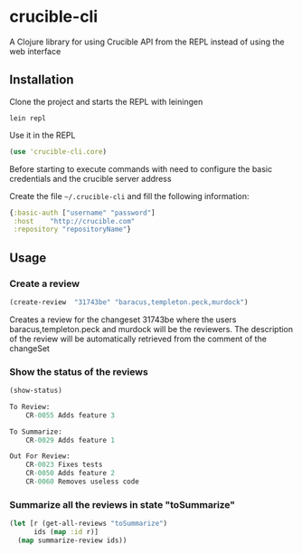 # crucible-cli

A Clojure library for using Crucible API from the REPL instead of
using the web interface

## Installation

Clone the project and starts the REPL with leiningen 
```
lein repl
```

Use it in the REPL

```clojure
(use 'crucible-cli.core)
```

Before starting to execute commands with need to configure the basic
credentials and the crucible server address

Create the file  `~/.crucible-cli` and fill the following information:

```clojure
{:basic-auth ["username" "password"]
 :host    "http://crucible.com"
 :repository "repositoryName"}
```
## Usage

### Create a review

```clojure
(create-review  "31743be" "baracus,templeton.peck,murdock")
```

Creates a review for the changeset 31743be where the users
  baracus,templeton.peck and murdock will be the reviewers. The description
  of the review will be automatically retrieved from the comment of
  the changeSet

### Show the status of the reviews 

```clojure
(show-status)

To Review:
    CR-0055 Adds feature 3

To Summarize:
	CR-0029 Adds feature 1

Out For Review:
	CR-0023	Fixes tests
	CR-0050	Adds feature 2
	CR-0060	Removes useless code
```

### Summarize all the reviews in state "toSummarize"
```clojure
(let [r (get-all-reviews "toSummarize")
      ids (map :id r)]
  (map summarize-review ids))
```







